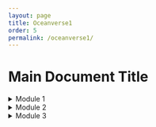 ```yaml
---
layout: page
title: Oceanverse1
order: 5
permalink: /oceanverse1/
---
```


# Main Document Title

<details>
  <summary>Module 1</summary>
  <ol>
    <li>Point one under introduction</li>
    <li>Point two under introduction</li>
    <li>Point three under introduction</li>
  </ol>
</details>

<details>
  <summary>Module 2</summary>
  <ol>
    <li>Point one under methodology</li>
    <li>Point two under methodology</li>
    <li>Point three under methodology</li>
  </ol>
</details>

<details>
  <summary>Module 3 </summary>
  <ol>
    <li>Point one under results</li>
    <li>Point two under results</li>
    <li>Point three 
